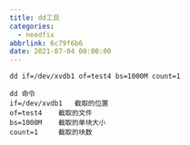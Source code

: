 ```yaml
---
title: dd工具
categories:
  - needfix
abbrlink: 6c79f6b6
date: 2021-07-04 00:00:00
---
```

    dd if=/dev/xvdb1 of=test4 bs=1000M count=1
    
    dd 命令
    if=/dev/xvdb1   截取的位置
    of=test4    截取的文件
    bs=1000M    截取的单块大小
    count=1     截取的块数